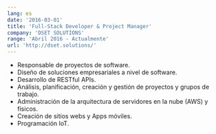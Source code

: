 ```yaml
---
lang: es
date: '2016-03-01'
title: 'Full-Stack Developer & Project Manager'
company: 'DSET SOLUTIONS'
range: 'Abril 2016 - Actualmente'
url: 'http://dset.solutions/'
---
```


- Responsable de proyectos de software.
- Diseño de soluciones empresariales a nivel de software.
- Desarrollo de RESTful APIs.
- Análisis, planificación, creación y gestión de proyectos y grupos de trabajo.
- Administración de la arquitectura de servidores en la nube (AWS) y físicos.
- Creación de sitios webs y Apps móviles.
- Programación IoT.
